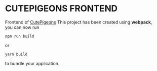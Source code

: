 # CUTEPIGEONS FRONTEND
Frontend of [CutePigeons](https://cutepigeons.palomox.ga)
This project has been created using **webpack**, you can now run

```
npm run build
```

or

```
yarn build
```

to bundle your application.
